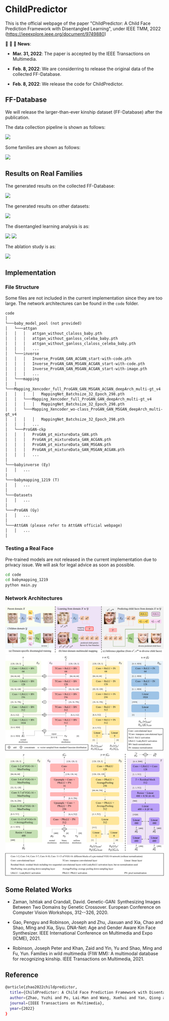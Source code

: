 # ChildPredictor

This is the official webpage of the paper "ChildPredictor: A Child Face Prediction Framework with Disentangled Learning", under IEEE TMM, 2022 (https://ieeexplore.ieee.org/document/9749880)

:rocket:  :rocket:  :rocket: **News**:

- **Mar. 31, 2022**: The paper is accepted by the IEEE Transactions on Multimedia.

- **Feb. 8, 2022**: We are considerring to release the original data of the collected FF-Database.

- **Feb. 8, 2022**: We release the code for ChildPredictor.

## FF-Database

We will release the larger-than-ever kinship dataset (FF-Database) after the publication.

The data collection pipeline is shown as follows:

<img src="./img/data_collection.png"/>

Some families are shown as follows:

<img src="./img/ffdatabase.png"/>

## Results on Real Families

The generated results on the collected FF-Database:

<img src="./img/sota.png"/>

The generated results on other datasets:

<img src="./img/sota2.png"/>

The disentangled learning analysis is as:

<img src="./img/disentangled_learning_x.png"/>

<img src="./img/disentangled_learning_y.png"/>

The ablation study is as:

<img src="./img/ablation.png"/>

## Implementation

### File Structure

Some files are not included in the current implementation since they are too large. The network architectures can be found in the ``code`` folder.

```
code
│
└───baby_model_pool (not provided)
│   └───attgan
│   │   │   attgan_without_claloss_baby.pth
│   │   │   attgan_without_ganloss_celeba_baby.pth
│   │   │   attgan_without_ganloss_claloss_celeba_baby.pth
│   │   │   ...
│   └───inverse
│   │   │   Inverse_ProGAN_GAN_ACGAN_start-with-code.pth
│   │   │   Inverse_ProGAN_GAN_MSGAN_ACGAN_start-with-code.pth
│   │   │   Inverse_ProGAN_GAN_MSGAN_ACGAN_start-with-image.pth
│   │   │   ...
│   └───mapping
│   │   └───Mapping_Xencoder_full_ProGAN_GAN_MSGAN_ACGAN_deepArch_multi-gt_v4
│   │   │   │   MappingNet_Batchsize_32_Epoch_298.pth
│   │   └───Mapping_Xencoder_full_ProGAN_GAN_deepArch_multi-gt_v4
│   │   │   │   MappingNet_Batchsize_32_Epoch_298.pth
│   │   └───Mapping_Xencoder_wo-class_ProGAN_GAN_MSGAN_deepArch_multi-gt_v4
│   │   │   │   MappingNet_Batchsize_32_Epoch_298.pth
│   │   │   ...
│   └───ProGAN-ckp
│   │   │   ProGAN_pt_mixtureData_GAN.pth
│   │   │   ProGAN_pt_mixtureData_GAN_ACGAN.pth
│   │   │   ProGAN_pt_mixtureData_GAN_MSGAN.pth
│   │   │   ProGAN_pt_mixtureData_GAN_MSGAN_ACGAN.pth
│   │   │   ...
│
└───babyinverse (Ey)
│   │   ...
|
└───babymapping_1219 (T)
│   │   ...
│
└───Datasets
│   │   ...
│
└───ProGAN (Gy)
│   │   ...
│
└───AttGAN (please refer to AttGAN official webpage)
│   │   ...
│   
```

### Testing a Real Face

Pre-trained models are not released in the current implementation due to privacy issue. We will ask for legal advice as soon as possible.

```bash
cd code
cd babymapping_1219
python main.py
```

### Network Architectures

<img src="./img/net.png"/>

<img src="./img/net_x.png"/>

<img src="./img/net_y.png"/>

## Some Related Works

- Zaman, Ishtiak and Crandall, David. Genetic-GAN: Synthesizing Images Between Two Domains by Genetic Crossover. European Conference on Computer Vision Workshops, 312--326, 2020.

- Gao, Pengyu and Robinson, Joseph and Zhu, Jiaxuan and Xia, Chao and Shao, MIng and Xia, Siyu. DNA-Net: Age and Gender Aware Kin Face Synthesizer. IEEE International Conference on Multimedia and Expo (ICME), 2021.

- Robinson, Joseph Peter and Khan, Zaid and Yin, Yu and Shao, Ming and Fu, Yun. Families in wild multimedia (FIW MM): A multimodal database for recognizing kinship. IEEE Transactions on Multimedia, 2021.

## Reference

```bash
@article{zhao2022childpredictor,
  title={ChildPredictor: A Child Face Prediction Framework with Disentangled Learning},
  author={Zhao, Yuzhi and Po, Lai-Man and Wang, Xuehui and Yan, Qiong and Shen, Wei and Zhang, Yujia and Liu, Wei and Wong Chun-Kit and Pang, Chiu-Sing and Ou, Weifeng and Yu, Wing-Yin and Liu, Buhua},
  journal={IEEE Transactions on Multimedia},
  year={2022}
}
```

